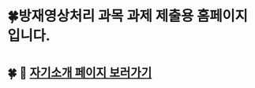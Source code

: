 
# 🍀방재영상처리 과목 과제 제출용 홈페이지 입니다.
# <small> 🍀 🔗 [자기소개 페이지 보러가기](https://kim960915.github.io/My-Website/제출_index.html) </small>
